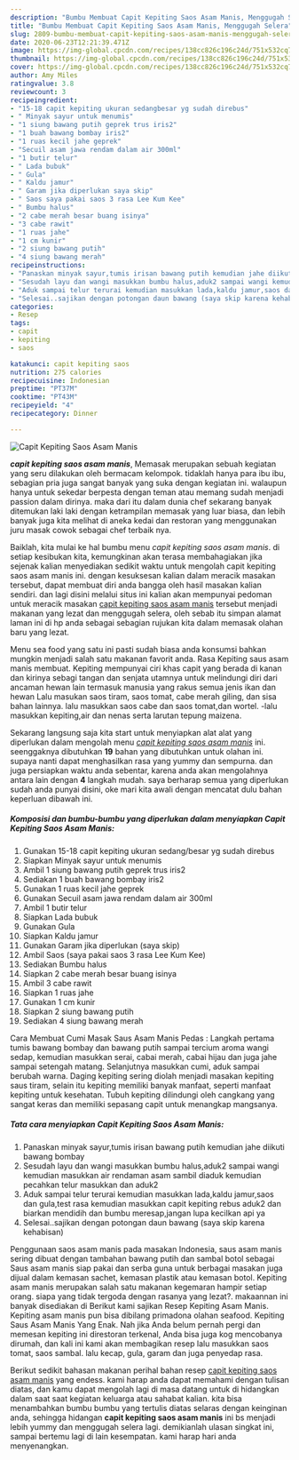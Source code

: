 ```yaml
---
description: "Bumbu Membuat Capit Kepiting Saos Asam Manis, Menggugah Selera"
title: "Bumbu Membuat Capit Kepiting Saos Asam Manis, Menggugah Selera"
slug: 2809-bumbu-membuat-capit-kepiting-saos-asam-manis-menggugah-selera
date: 2020-06-23T12:21:39.471Z
image: https://img-global.cpcdn.com/recipes/138cc826c196c24d/751x532cq70/capit-kepiting-saos-asam-manis-foto-resep-utama.jpg
thumbnail: https://img-global.cpcdn.com/recipes/138cc826c196c24d/751x532cq70/capit-kepiting-saos-asam-manis-foto-resep-utama.jpg
cover: https://img-global.cpcdn.com/recipes/138cc826c196c24d/751x532cq70/capit-kepiting-saos-asam-manis-foto-resep-utama.jpg
author: Amy Miles
ratingvalue: 3.8
reviewcount: 3
recipeingredient:
- "15-18 capit kepiting ukuran sedangbesar yg sudah direbus"
- " Minyak sayur untuk menumis"
- "1 siung bawang putih geprek trus iris2"
- "1 buah bawang bombay iris2"
- "1 ruas kecil jahe geprek"
- "Secuil asam jawa rendam dalam air 300ml"
- "1 butir telur"
- " Lada bubuk"
- " Gula"
- " Kaldu jamur"
- " Garam jika diperlukan saya skip"
- " Saos saya pakai saos 3 rasa Lee Kum Kee"
- " Bumbu halus"
- "2 cabe merah besar buang isinya"
- "3 cabe rawit"
- "1 ruas jahe"
- "1 cm kunir"
- "2 siung bawang putih"
- "4 siung bawang merah"
recipeinstructions:
- "Panaskan minyak sayur,tumis irisan bawang putih kemudian jahe diikuti bawang bombay"
- "Sesudah layu dan wangi masukkan bumbu halus,aduk2 sampai wangi kemudian masukkan air rendaman asam sambil diaduk kemudian pecahkan telur masukkan dan aduk2"
- "Aduk sampai telur terurai kemudian masukkan lada,kaldu jamur,saos dan gula,test rasa kemudian masukkan capit kepiting rebus aduk2 dan biarkan mendidih dan bumbu meresap,jangan lupa kecilkan api ya"
- "Selesai..sajikan dengan potongan daun bawang (saya skip karena kehabisan)"
categories:
- Resep
tags:
- capit
- kepiting
- saos

katakunci: capit kepiting saos 
nutrition: 275 calories
recipecuisine: Indonesian
preptime: "PT37M"
cooktime: "PT43M"
recipeyield: "4"
recipecategory: Dinner

---
```



![Capit Kepiting Saos Asam Manis](https://img-global.cpcdn.com/recipes/138cc826c196c24d/751x532cq70/capit-kepiting-saos-asam-manis-foto-resep-utama.jpg)

<b><i>capit kepiting saos asam manis</i></b>, Memasak merupakan sebuah kegiatan yang seru dilakukan oleh bermacam kelompok. tidaklah hanya para ibu ibu, sebagian pria juga sangat banyak yang suka dengan kegiatan ini. walaupun hanya untuk sekedar berpesta dengan teman atau memang sudah menjadi passion dalam dirinya. maka dari itu dalam dunia chef sekarang banyak ditemukan laki laki dengan ketrampilan memasak yang luar biasa, dan lebih banyak juga kita melihat di aneka kedai dan restoran yang menggunakan juru masak cowok sebagai chef terbaik nya.

Baiklah, kita mulai ke hal bumbu menu <i>capit kepiting saos asam manis</i>. di setiap kesibukan kita, kemungkinan akan terasa membahagiakan jika sejenak kalian menyediakan sedikit waktu untuk mengolah capit kepiting saos asam manis ini. dengan kesuksesan kalian dalam meracik masakan tersebut, dapat membuat diri anda bangga oleh hasil masakan kalian sendiri. dan lagi disini melalui situs ini kalian akan mempunyai pedoman untuk meracik masakan <u>capit kepiting saos asam manis</u> tersebut menjadi makanan yang lezat dan menggugah selera, oleh sebab itu simpan alamat laman ini di hp anda sebagai sebagian rujukan kita dalam memasak olahan baru yang lezat.

Menu sea food yang satu ini pasti sudah biasa anda konsumsi bahkan mungkin menjadi salah satu makanan favorit anda. Rasa Kepiting saus asam manis membuat. Kepiting mempunyai ciri khas capit yang berada di kanan dan kirinya sebagi tangan dan senjata utamnya untuk melindungi diri dari ancaman hewan lain termasuk manusia yang rakus semua jenis ikan dan hewan Lalu masukan saos tiram, saos tomat, cabe merah giling, dan sisa bahan lainnya. lalu masukkan saos cabe dan saos tomat,dan wortel. -lalu masukkan kepiting,air dan nenas serta larutan tepung maizena.


Sekarang langsung saja kita start untuk menyiapkan alat alat yang diperlukan dalam mengolah menu <u><i>capit kepiting saos asam manis</i></u> ini. seenggaknya dibutuhkan <b>19</b> bahan yang dibutuhkan untuk olahan ini. supaya nanti dapat menghasilkan rasa yang yummy dan sempurna. dan juga persiapkan waktu anda sebentar, karena anda akan mengolahnya antara lain dengan <b>4</b> langkah mudah. saya berharap semua yang diperlukan sudah anda punyai disini, oke mari kita awali dengan mencatat dulu bahan keperluan dibawah ini.

<!--inarticleads1-->

##### Komposisi dan bumbu-bumbu yang diperlukan dalam menyiapkan Capit Kepiting Saos Asam Manis:

1. Gunakan 15-18 capit kepiting ukuran sedang/besar yg sudah direbus
1. Siapkan  Minyak sayur untuk menumis
1. Ambil 1 siung bawang putih geprek trus iris2
1. Sediakan 1 buah bawang bombay iris2
1. Gunakan 1 ruas kecil jahe geprek
1. Gunakan Secuil asam jawa rendam dalam air 300ml
1. Ambil 1 butir telur
1. Siapkan  Lada bubuk
1. Gunakan  Gula
1. Siapkan  Kaldu jamur
1. Gunakan  Garam jika diperlukan (saya skip)
1. Ambil  Saos (saya pakai saos 3 rasa Lee Kum Kee)
1. Sediakan  Bumbu halus
1. Siapkan 2 cabe merah besar buang isinya
1. Ambil 3 cabe rawit
1. Siapkan 1 ruas jahe
1. Gunakan 1 cm kunir
1. Siapkan 2 siung bawang putih
1. Sediakan 4 siung bawang merah


Cara Membuat Cumi Masak Saus Asam Manis Pedas : Langkah pertama tumis bawang bombay dan bawang putih sampai tercium aroma wangi sedap, kemudian masukkan serai, cabai merah, cabai hijau dan juga jahe sampai setengah matang. Selanjutnya masukkan cumi, aduk sampai berubah warna. Daging kepiting sering diolah menjadi masakan kepiting saus tiram, selain itu kepiting memiliki banyak manfaat, seperti manfaat kepiting untuk kesehatan. Tubuh kepiting dilindungi oleh cangkang yang sangat keras dan memiliki sepasang capit untuk menangkap mangsanya. 

<!--inarticleads2-->

##### Tata cara menyiapkan Capit Kepiting Saos Asam Manis:

1. Panaskan minyak sayur,tumis irisan bawang putih kemudian jahe diikuti bawang bombay
1. Sesudah layu dan wangi masukkan bumbu halus,aduk2 sampai wangi kemudian masukkan air rendaman asam sambil diaduk kemudian pecahkan telur masukkan dan aduk2
1. Aduk sampai telur terurai kemudian masukkan lada,kaldu jamur,saos dan gula,test rasa kemudian masukkan capit kepiting rebus aduk2 dan biarkan mendidih dan bumbu meresap,jangan lupa kecilkan api ya
1. Selesai..sajikan dengan potongan daun bawang (saya skip karena kehabisan)


Penggunaan saos asam manis pada masakan Indonesia, saus asam manis sering dibuat dengan tambahan bawang putih dan sambal botol sebagai Saus asam manis siap pakai dan serba guna untuk berbagai masakan juga dijual dalam kemasan sachet, kemasan plastik atau kemasan botol. Kepiting asam manis merupakan salah satu makanan kegemaran hampir setiap orang. siapa yang tidak tergoda dengan rasanya yang lezat?. makaannan ini banyak disediakan di Berikut kami sajikan Resep Kepiting Asam Manis. Kepiting asam manis pun bisa dibilang primadona olahan seafood. Kepiting Saus Asam Manis Yang Enak. Nah jika Anda belum pernah pergi dan memesan kepiting ini direstoran terkenal, Anda bisa juga kog mencobanya dirumah, dan kali ini kami akan membagikan resep lalu masukkan saos tomat, saos sambal. lalu kecap, gula, garam dan juga penyedap rasa. 

Berikut sedikit bahasan makanan perihal bahan resep <u>capit kepiting saos asam manis</u> yang endess. kami harap anda dapat memahami dengan tulisan diatas, dan kamu dapat mengolah lagi di masa datang untuk di hidangkan dalam saat saat kegiatan keluarga atau sahabat kalian. kita bisa menambahkan bumbu bumbu yang tertulis diatas selaras dengan keinginan anda, sehingga hidangan <b>capit kepiting saos asam manis</b> ini bs menjadi lebih yummy dan menggugah selera lagi. demikianlah ulasan singkat ini, sampai bertemu lagi di lain kesempatan. kami harap hari anda menyenangkan.
